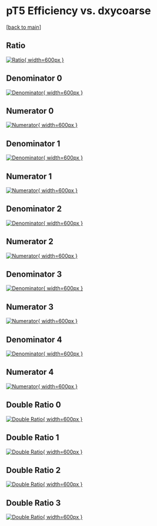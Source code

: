 # pT5 Efficiency vs. dxycoarse

[[back to main](./)]



## Ratio

[![Ratio](../mtv/var/pT5_loweta_11_-1_eff_dxycoarse.png){ width=600px }](../mtv/var/pT5_loweta_11_-1_eff_dxycoarse.pdf)

## Denominator 0

[![Denominator](../mtv/den/pT5_loweta_11_-1_eff_dxycoarse_den0.png){ width=600px }](../mtv/den/pT5_loweta_11_-1_eff_dxycoarse_den0.pdf)

## Numerator 0

[![Numerator](../mtv/num/pT5_loweta_11_-1_eff_dxycoarse_num0.png){ width=600px }](../mtv/num/pT5_loweta_11_-1_eff_dxycoarse_num0.pdf)

## Denominator 1

[![Denominator](../mtv/den/pT5_loweta_11_-1_eff_dxycoarse_den1.png){ width=600px }](../mtv/den/pT5_loweta_11_-1_eff_dxycoarse_den1.pdf)

## Numerator 1

[![Numerator](../mtv/num/pT5_loweta_11_-1_eff_dxycoarse_num1.png){ width=600px }](../mtv/num/pT5_loweta_11_-1_eff_dxycoarse_num1.pdf)

## Denominator 2

[![Denominator](../mtv/den/pT5_loweta_11_-1_eff_dxycoarse_den2.png){ width=600px }](../mtv/den/pT5_loweta_11_-1_eff_dxycoarse_den2.pdf)

## Numerator 2

[![Numerator](../mtv/num/pT5_loweta_11_-1_eff_dxycoarse_num2.png){ width=600px }](../mtv/num/pT5_loweta_11_-1_eff_dxycoarse_num2.pdf)

## Denominator 3

[![Denominator](../mtv/den/pT5_loweta_11_-1_eff_dxycoarse_den3.png){ width=600px }](../mtv/den/pT5_loweta_11_-1_eff_dxycoarse_den3.pdf)

## Numerator 3

[![Numerator](../mtv/num/pT5_loweta_11_-1_eff_dxycoarse_num3.png){ width=600px }](../mtv/num/pT5_loweta_11_-1_eff_dxycoarse_num3.pdf)

## Denominator 4

[![Denominator](../mtv/den/pT5_loweta_11_-1_eff_dxycoarse_den4.png){ width=600px }](../mtv/den/pT5_loweta_11_-1_eff_dxycoarse_den4.pdf)

## Numerator 4

[![Numerator](../mtv/num/pT5_loweta_11_-1_eff_dxycoarse_num4.png){ width=600px }](../mtv/num/pT5_loweta_11_-1_eff_dxycoarse_num4.pdf)

## Double Ratio 0

[![Double Ratio](../mtv/ratio/pT5_loweta_11_-1_eff_dxycoarse_ratio0.png){ width=600px }](../mtv/ratio/pT5_loweta_11_-1_eff_dxycoarse_ratio0.pdf)

## Double Ratio 1

[![Double Ratio](../mtv/ratio/pT5_loweta_11_-1_eff_dxycoarse_ratio1.png){ width=600px }](../mtv/ratio/pT5_loweta_11_-1_eff_dxycoarse_ratio1.pdf)

## Double Ratio 2

[![Double Ratio](../mtv/ratio/pT5_loweta_11_-1_eff_dxycoarse_ratio2.png){ width=600px }](../mtv/ratio/pT5_loweta_11_-1_eff_dxycoarse_ratio2.pdf)

## Double Ratio 3

[![Double Ratio](../mtv/ratio/pT5_loweta_11_-1_eff_dxycoarse_ratio3.png){ width=600px }](../mtv/ratio/pT5_loweta_11_-1_eff_dxycoarse_ratio3.pdf)

